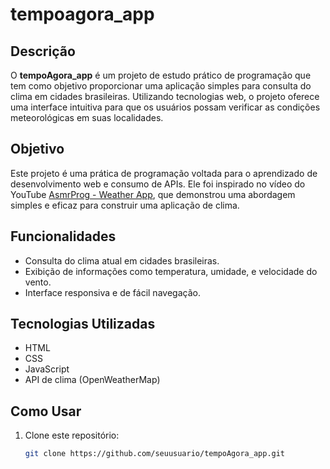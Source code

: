 # tempoagora_app

## Descrição

O **tempoAgora_app** é um projeto de estudo prático de programação que tem como objetivo proporcionar uma aplicação simples para consulta do clima em cidades brasileiras. Utilizando tecnologias web, o projeto oferece uma interface intuitiva para que os usuários possam verificar as condições meteorológicas em suas localidades.

## Objetivo

Este projeto é uma prática de programação voltada para o aprendizado de desenvolvimento web e consumo de APIs. Ele foi inspirado no vídeo do YouTube [AsmrProg - Weather App](https://www.youtube.com/watch?v=iILFBGm_I9M&t=166s), que demonstrou uma abordagem simples e eficaz para construir uma aplicação de clima.

## Funcionalidades

- Consulta do clima atual em cidades brasileiras.
- Exibição de informações como temperatura, umidade, e velocidade do vento.
- Interface responsiva e de fácil navegação.

## Tecnologias Utilizadas

- HTML
- CSS
- JavaScript
- API de clima (OpenWeatherMap)

## Como Usar

1. Clone este repositório:
   ```bash
   git clone https://github.com/seuusuario/tempoAgora_app.git
